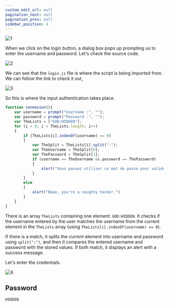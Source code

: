 ```yaml
---
custom_edit_url: null
pagination_next: null
pagination_prev: null
sidebar_position: 4
---
```


![1](https://github.com/Knign/Write-ups/assets/110326359/df775231-54b2-44d9-8183-50a82c4ad03e)

When we click on the login button, a dialog box pops up prompting us to enter the username and password.
Let's check the source code.

![2](https://github.com/Knign/Write-ups/assets/110326359/c2a5e052-901c-408e-b873-32ba28082e21)

We can see that the `login.js` file is where the script is being imported from. We can follow the link to check it out,

![3](https://github.com/Knign/Write-ups/assets/110326359/c0ba44af-556b-40ba-8afc-a07a94ac6b6d)

So this is where the input authentication takes place.
```javascript
function connexion(){
    var username = prompt("Username :", "");
    var password = prompt("Password :", "");
    var TheLists = ["GOD:HIDDEN"];
    for (i = 0; i < TheLists.length; i++)
    {
        if (TheLists[i].indexOf(username) == 0)
        {
            var TheSplit = TheLists[i].split(":");
            var TheUsername = TheSplit[0];
            var ThePassword = TheSplit[1];
            if (username == TheUsername && password == ThePassword)
            {
                alert("Vous pouvez utiliser ce mot de passe pour valider ce challenge (en majuscules) / You can use this password to validate this challenge (uppercase)");
            }
        }
        else
        {
            alert("Nope, you're a naughty hacker.")
        }
    }
}
```
There is an array `TheLists` containing one element: `GOD:HIDDEN`.
It checks if the username entered by the user matches the username from the current element in the `TheLists` array (using `TheLists[i].indexOf(username) == 0`).

If there is a match, it splits the current element into username and password using `split(":")`, and then it compares the entered username and password with the stored values. If both match, it displays an alert with a success message.

Let's enter the credentials.

![4](https://github.com/Knign/Write-ups/assets/110326359/053fa216-7cfe-40ba-a1cd-8f9d08f6b8c2)

## Password
```
HIDDEN
```
